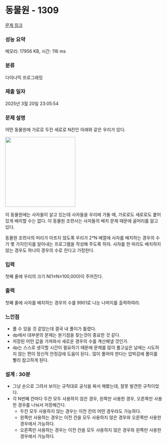 # 동물원 - 1309 

[문제 링크](https://www.acmicpc.net/problem/1309) 

### 성능 요약

메모리: 17956 KB, 시간: 116 ms

### 분류

다이나믹 프로그래밍

### 제출 일자

2025년 3월 20일 23:05:54

### 문제 설명

<p>어떤 동물원에 가로로 두칸 세로로 N칸인 아래와 같은 우리가 있다.</p>

<p><img alt="" src="https://www.acmicpc.net/upload/201004/dnfl.JPG" style="height:223px; width:224px"></p>

<p>이 동물원에는 사자들이 살고 있는데 사자들을 우리에 가둘 때, 가로로도 세로로도 붙어 있게 배치할 수는 없다. 이 동물원 조련사는 사자들의 배치 문제 때문에 골머리를 앓고 있다.</p>

<p>동물원 조련사의 머리가 아프지 않도록 우리가 2*N 배열에 사자를 배치하는 경우의 수가 몇 가지인지를 알아내는 프로그램을 작성해 주도록 하자. 사자를 한 마리도 배치하지 않는 경우도 하나의 경우의 수로 친다고 가정한다.</p>

### 입력 

 <p>첫째 줄에 우리의 크기 N(1≤N≤100,000)이 주어진다.</p>

### 출력 

 <p>첫째 줄에 사자를 배치하는 경우의 수를 9901로 나눈 나머지를 출력하여라.</p>

### 느낀점

- 풀 수 있을 것 같았는데 결국 내 풀이가 틀렸다.
- dp에서 대부분의 문제는 분기점을 찾는것이 중요한 것 같다.
- 저장된 어떤 값을 가져와서 새로운 경우의 수를 계산해낼 것인가.
- dp는 스스로 생각할 시간이 필요하기 때문에 문제를 많이 풀고싶은 날에는 시도하지 않는 편이 정신적 안정감에 도움이 된다.. 많이 풀어야 한다는 압박감에 풀이를 빨리 참고하게 된다.

### 설계 : 30분

- 그냥 손으로 그려서 보이는 규칙대로 공식을 짜서 해봤는데, 잘못 발견한 규칙이었다.
- 각 N번째 칸마다 두칸 모두 사용하지 않은 경우, 왼쪽만 사용한 경우, 오른쪽만 사용한 경우를 나눠서 저장해간다.
    - 두칸 모두 사용하지 않는 경우는 이전 칸의 어떤 경우라도 가능하다.
    - 왼쪽만 사용하는 경우는 이전 칸을 모두 사용하지 않은 경우와 오른쪽만 사용한 경우에서 가능하다.
    - 오른쪽만 사용하는 경우는 이전 칸을 모두 사용하지 않은 경우와 왼쪽만 사용한 경우에서 가능하다.